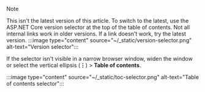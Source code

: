 <!-- This is the no moniker version -->

> [!NOTE]
> This isn't the latest version of this article. To switch to the latest, use the ASP.NET Core version selector at the top of the table of contents.
> Not all internal links work in older versions. If a link doesn't work, try the latest version.
> :::image type="content" source="~/_static/version-selector.png" alt-text="Version selector":::
> 
> If the selector isn't visible in a narrow browser window, widen the window or select the vertical ellipsis (**&vellip;**) > **Table of contents**.
>
> :::image type="content" source="~/_static/toc-selector.png" alt-text="Table of contents selector":::
